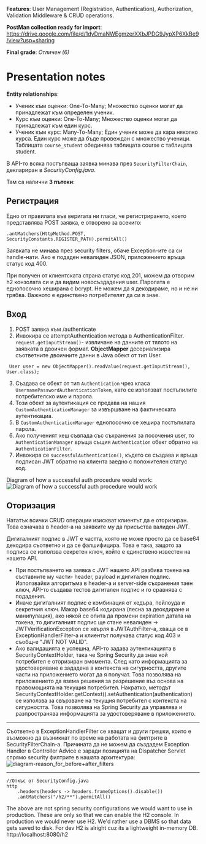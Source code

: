 **Features**: User Management (Registration, Authentication), Authorization, Validation Middleware & CRUD operations.

**PostMan collection ready for import**: https://drive.google.com/file/d/1dyDmaNWEgmzerXXbJPDG9JypXP6XkBe9/view?usp=sharing

**Final grade**: *Отличен (6)*

# Presentation notes

**Entity relationships**:
- Ученик към оценки: One-To-Many; Множество оценки могат да принадлежат към определен ученик.
- Курс към оценки: One-To-Many; Множество оценки могат да принадлежат към един курс.
- Ученик към курс: Many-To-Many; Един ученик може да кара няколко курса. Един курс може да бъде провеждан с множество ученици. Таблицата `course_student` обединява таблицата course с таблицата student.

В API-то всяка постъпваща заявка минава през `SecurityFilterChain`, деклариран в _SecurityConfig.java_.

Там са налични **3 пътеки**:

## Регистрация

Едно от правилата във веригата ни гласи, че регистрирането, което представлява POST заявка, е отворено за всекиго:

`.antMatchers(HttpMethod.POST, SecurityConstants.REGISTER_PATH).permitAll()`

Заявката не минава през security filters, обаче Exception-ите са си handle-нати. Ако е подаден невалиден JSON, приложението връща статус код 400.

При получен от клиентската страна статус код 201, можем да отворим h2 конзолата си и да видим новосъздадения user. Паролата е еднопосочно хеширана с bcrypt. Не можем да я декодираме, но и не ни трябва. Важното е единствено потребителят да си я знае.

## Вход

1. POST заявка към /authenticate
2. Инвокира се attemptAuthentication метода в AuthenticationFilter.
   `request.getInputStream()`- извличане на данните от тялото на заявката в двоичен формат.
   **ObjectMapper** десериализира съответните двоичните данни в Java обект от тип User.

```
 User user = new ObjectMapper().readValue(request.getInputStream(), User.class);
```

3. Създава се обект от тип `Authentication` чрез класа `UsernamePasswordAuthenticationToken`, като се използват постъпилите потребителско име и парола.
4. Този обект за аутентикация се предава на нашия `CustomAuthenticationManager` за извършване на фактическата аутентикациа.
5. В `CustomAuthenticationManager` еднопосочно се хешира постъпилата парола.
6. Ако полученият хеш съвпада със съхранения за посочения user, то `AuthenticationManager` връща същия `Authentication` обект обратно на `AuthenticationFilter`.
7. Инвокира се `successfulAuthentication()`, където се създава и връща подписан JWT обратно на клиента заедно с положителен статус код.

Diagram of how a successful auth procedure would work:
![Diagram of how a successful auth procedure would work](https://github.com/IsmailSalehCode/backend-grading/assets/55927975/1eb04d62-772f-4062-b4e5-8bb16822923c)

## Оторизация

Нататък всички CRUD операции изискват клиентът да е оторизиран. Това означава в header-а на заявките му да присъства валиден JWT.

Дигиталният подпис в JWT е частта, която не може просто да се base64 декодира съответно и да се фалшифицира. Това е така, защото за подписа се използва секретен ключ, който е единствено известен на нашето API.

- При постъпването на заявка с JWT нашето API разбива токена на съставните му части- header, payload и дигитален подпис. Използвайки алгоритъма в header-a и server-side съхранения таен ключ, API-то създава тестов дигитален подпис и го сравнява с подадения.
- Иначе дигиталният подпис е комбинация от хедъра, пейлоуда и секретния ключ. Макар base64 кодирана (лесна за деокдиране и манипулация), ако някой се опита да промени expiration датата на токена, то дигиталният подпис ще стане невалиден -> JWTVerificationException се хвърля в JWTAuthFilter-а, хваща се в ExceptionHandlerFilter-а и клиентът получава статус код 403 и съобщ-е "JWT NOT VALID".
- Ако валидацията е успешна, API-то задава аутентикацията в SecurityContextHolder, така че Spring Security да знае кой потребител е оторизиран вмомента. След като информацията за удостоверяване е зададена в контекста на сигурността, другите части на приложението могат да я получат. Това позволява на приложението да взема решения за разрешение въз основа на правомощията на текущия потребител. Накратко, методът SecurityContextHolder.getContext().setAuthentication(authentication) се използва за свързване на текущия потребител с контекста на сигурността. Това позволява на Spring Security да управлява и разпространява информацията за удостоверяване в приложението.

---

Съответно в ExceptionHandlerFilter се хващат и други грешки, които е възможно да възникнат по време на работата на филтрите в SecurityFilterChain-а. Причината да не можем да създадем Exception Handler в Controller Advice е заради позицията на Dispatcher Servlet спрямо security филтрите в нашата архитектура:
![diagram-reason_for_before+after_filters](https://github.com/IsmailSalehCode/backend-grading/assets/55927975/262f52d4-6580-4a29-b2f6-9d679644450d)

---

```
//Откъс от SecurityConfig.java
http
    .headers(headers -> headers.frameOptions().disable())
    .antMatchers("/h2/**").permitAll()
```

The above are not spring security configurations we would want to use in production. These are only so that we can enable the H2 console.
In production we would never use H2. We'd rather use a DBMS so that data gets saved to disk. For dev H2 is alright cuz its a lightweight in-memory DB.
http://localhost:8080/h2



